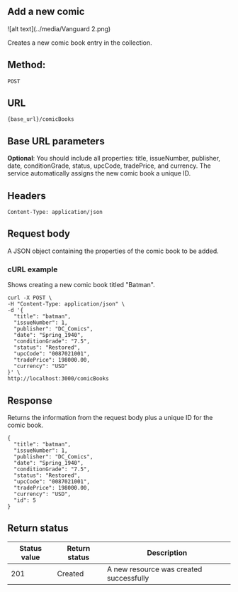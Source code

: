 ## Add a new comic

![alt text](../media/Vanguard 2.png)

Creates a new comic book entry in the collection.

## Method: 
`POST`

## URL
`{base_url}/comicBooks`

## Base URL parameters
**Optional**: You should include all properties: title, issueNumber, publisher, date, conditionGrade, status, upcCode, tradePrice, and currency.
The service automatically assigns the new comic book a unique ID.

## Headers
`Content-Type: application/json`

## Request body
A JSON object containing the properties of the comic book to be added.

### cURL example
Shows creating a new comic book titled "Batman".

```
curl -X POST \
-H "Content-Type: application/json" \
-d '{ 
  "title": "batman",
  "issueNumber": 1,
  "publisher": "DC_Comics",
  "date": "Spring_1940",
  "conditionGrade": "7.5",
  "status": "Restored",
  "upcCode": "0087021001",
  "tradePrice": 198000.00,
  "currency": "USD"
}' \
http://localhost:3000/comicBooks
```

## Response
Returns the information from the request body plus a unique ID for the comic book.

```
{
  "title": "batman",
  "issueNumber": 1,
  "publisher": "DC_Comics",
  "date": "Spring_1940",
  "conditionGrade": "7.5",
  "status": "Restored",
  "upcCode": "0087021001",
  "tradePrice": 198000.00,
  "currency": "USD",
  "id": 5
}
```

## Return status

| Status value | Return status | Description |
| --- | --- | --- |
| 201 | Created | A new resource was created successfully |
